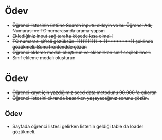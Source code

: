 # Ödev
- <del>Öğrenci listesinin üstüne Search inputu ekleyin ve bu Öğrenci Adı, Numarası ve TC numarasında arama yapsın</del>
- <del>Eklediğiniz input sağ tarafta köşede kısa olmalı!</del>
- <del>TC numarası şifreli gözüksün. 11111111111 => 11********11 şeklinde gözükmeli. Bunu frontendde çözün</del>
- <del>Öğrenci ekleme modalı oluşturun ve eklenirken sınıf seçilebilmeli.</del> 
- <del>Sınıf ekleme modalı oluşturun</del>

# Ödev
- <del>Öğrenci kayıt için yazdığımız seed data metodunu 90.000 'a çıkartın</del> 
- <del>Öğrenci listesini ekranda basarken yaşayacağınız sorunu çözün.</del> 


## Ödev
- Sayfada öğrenci listesi gelirken listenin geldiği table da loader gözükmeli.
